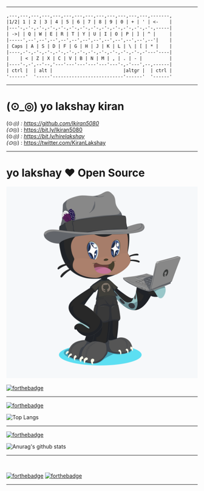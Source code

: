 
---

    ,---,---,---,---,---,---,---,---,---,---,---,---,---,-------,
    |1/2| 1 | 2 | 3 | 4 | 5 | 6 | 7 | 8 | 9 | 0 | + | ' | <-    |
    |---'-,-'-,-'-,-'-,-'-,-'-,-'-,-'-,-'-,-'-,-'-,-'-,-'-,-----|
    | ->| | Q | W | E | R | T | Y | U | I | O | P | ] | ^ |     |
    |-----',--',--',--',--',--',--',--',--',--',--',--',--'|    |
    | Caps | A | S | D | F | G | H | J | K | L | \ | [ | * |    |
    |----,-'-,-'-,-'-,-'-,-'-,-'-,-'-,-'-,-'-,-'-,-'-,-'---'----|
    |    | < | Z | X | C | V | B | N | M | , | . | - |          |
    |----'-,-',--'--,'---'---'---'---'---'---'-,-'---',--,------|
    | ctrl |  | alt |                          |altgr |  | ctrl |
    '------'  '-----'--------------------------'------'  '------'

---

# (⊙_◎) yo lakshay kiran

(⊙_◎) : <https://github.com/lkiran5080>  
(⊙_◎) : <https://bit.ly/lkiran5080>  
(⊙_◎) : <https://bit.ly/hirelakshay>  
(⊙_◎) : <https://twitter.com/KiranLakshay>



---


# yo lakshay :heart: Open Source 

![car](./octocat.png)  

[![forthebadge](https://forthebadge.com/images/badges/fo-real.svg)](https://forthebadge.com)  
 
---
  
<p align="center">

[![forthebadge](https://forthebadge.com/images/badges/you-didnt-ask-for-this.svg)](https://forthebadge.com)  

![Top Langs](https://github-readme-stats.vercel.app/api/top-langs/?username=lkiran5080&theme=radical)  

</p>

---
  
<p align="center">

[![forthebadge](https://forthebadge.com/images/badges/makes-people-smile.svg)](https://forthebadge.com)  

![Anurag's github stats](https://github-readme-stats.vercel.app/api?username=lkiran5080&show_icons=true&theme=radical)

</p>

---

<br>

[![forthebadge](https://forthebadge.com/images/badges/oooo-kill-em.svg)](https://forthebadge.com)
[![forthebadge](https://forthebadge.com/images/badges/no-ragrets.svg)](https://forthebadge.com) 

---

